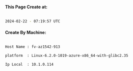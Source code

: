 
   
#### This Page Create at:

```bash

2024-02-22 - 07:19:57 UTC

```

#### Create By Machine:

```bash

Host Name : fv-az1542-913

platform  : Linux-6.2.0-1019-azure-x86_64-with-glibc2.35

Ip Local  : 10.1.0.114

```

